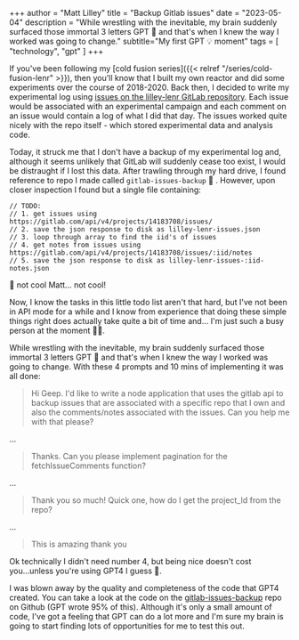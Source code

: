 +++
author = "Matt Lilley"
title = "Backup Gitlab issues"
date = "2023-05-04"
description = "While wrestling with the inevitable, my brain suddenly surfaced those immortal 3 letters GPT 🤩 and that's when I knew the way I worked was going to change."
subtitle="My first GPT 💡 moment"
tags = [
    "technology",
    "gpt"
]
+++

If you've been following my [cold fusion series]({{< relref "/series/cold-fusion-lenr" >}}), then you'll know that I built my own reactor and did some experiments over the course of 2018-2020. Back then, I decided to write my experimental log using [issues on the lilley-lenr GitLab repository](https://gitlab.com/mklilley/lenr/-/issues). Each issue would be associated with an experimental campaign and each comment on an issue would contain a log of what I did that day. The issues worked quite nicely with the repo itself - which stored experimental data and analysis code.

Today, it struck me that I don't have a backup of my experimental log and, although it seems unlikely that GitLab will suddenly cease too exist, I would be distraught if I lost this data. After trawling through my hard drive, I found reference to repo I made called `gitlab-issues-backup` 🙌 . However, upon closer inspection I found but a single file containing:

```
// TODO:
// 1. get issues using https://gitlab.com/api/v4/projects/14183708/issues/
// 2. save the json response to disk as lilley-lenr-issues.json
// 3. loop through array to find the iid's of issues
// 4. get notes from issues using https://gitlab.com/api/v4/projects/14183708/issues/:iid/notes
// 5. save the json response to disk as lilley-lenr-issues-:iid-notes.json

```
🤬 not cool Matt... not cool!

Now, I know the tasks in this little todo list aren't that hard, but I've not been in API mode for a while and I know from experience that doing these simple things right does actually take quite a bit of time and... I'm just such a busy person at the moment 💅😉.

While wrestling with the inevitable, my brain suddenly surfaced those immortal 3 letters GPT 🤩 and that's when I knew the way I worked was going to change. With these 4 prompts and 10 mins of implementing it was all done:

>Hi Geep. I'd like to write a node application that uses the gitlab api to backup issues that are associated with a specific repo that I own and also the comments/notes associated with the issues. Can you help me with that please?

...

> Thanks. Can you please implement pagination for the fetchIssueComments function?

...

> Thank you so much! Quick one, how do I get the project_Id from the repo?

...

> This is amazing thank you

Ok technically I didn't need number 4, but being nice doesn't cost you...unless you're using GPT4 I guess 🤔.

I was blown away by the quality and completeness of the code that GPT4 created. You can take a look at the code on the [gitlab-issues-backup](https://github.com/mklilley/gitlab-issue-backup) repo on Github (GPT wrote 95% of this). Although it's only a small amount of code, I've got a feeling that GPT can do a lot more and I'm sure my brain is going to start finding lots of opportunities for me to test this out.


